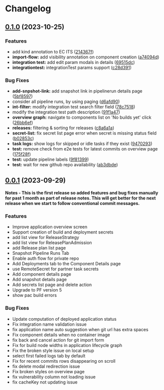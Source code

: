 # Changelog

## [0.1.0](https://github.com/openshift/hac-dev/compare/rhtap-ui-v0.0.1...rhtap-ui-v0.1.0) (2023-10-25)


### Features

* add kind annotation to EC ITS ([214367f](https://github.com/openshift/hac-dev/commit/214367f90d3c04a502cbd06261e7982fd05242ec))
* **import-flow:** add visibility annotation on component creation ([a74094d](https://github.com/openshift/hac-dev/commit/a74094df90362a80e6a5749693f567cb45dec726))
* **integration test:** add edit param modals in details ([69515dc](https://github.com/openshift/hac-dev/commit/69515dcb87e8e734b636fb667b7b7caa78dc359c))
* **integrationtest:** integrationTest params support ([c28d391](https://github.com/openshift/hac-dev/commit/c28d39172a39c3a653e5f8979535ad8cd38cfd32))


### Bug Fixes

* **add-snpshot-link:** add snapshot link in pipelinerun details page ([5bf8597](https://github.com/openshift/hac-dev/commit/5bf85975006a85990bc1ce8e9d48d07cfdf296d7))
* consider all pipeline runs, by using paging ([d6afd90](https://github.com/openshift/hac-dev/commit/d6afd90514b69353ea6ca27edfd537bff1cbe9d5))
* **int-filter:** modify integration test search filter field ([78c7518](https://github.com/openshift/hac-dev/commit/78c7518b603f7dcb0a1901106a959c715b002d4b))
* modify the integration test path description ([91f1a47](https://github.com/openshift/hac-dev/commit/91f1a477f8955b454bf0839df5df86832936b25c))
* **overview graph:** navigate to components list on 'No builds yet' click ([26bb6ef](https://github.com/openshift/hac-dev/commit/26bb6ef82f9e91741a4ab6bc5dcb32d4dc88c860))
* **releases:** filtering & sorting for releases ([c8a6a1a](https://github.com/openshift/hac-dev/commit/c8a6a1a443abe3be57d4f53dc03462cfd71cfbf4))
* **secret-list:** fix secret list page error when secret is missing status field ([b02853c](https://github.com/openshift/hac-dev/commit/b02853c9a475fac85a812d72e73e0bcfc94a6667))
* **task logs:** show logs for skipped or idle tasks if they exist ([9470293](https://github.com/openshift/hac-dev/commit/9470293b09a1ecb9ef6948602978796389243866))
* **test:** remove check from e2e tests for latest commits on overview page ([175f28f](https://github.com/openshift/hac-dev/commit/175f28f1ffb2a747b86128e3f085389112202235))
* **test:** update pipeline labels ([9f81399](https://github.com/openshift/hac-dev/commit/9f81399d087a5db199aff7fa6889f094fd03a3f5))
* **test:** wait for new github repo availability ([ab3dbde](https://github.com/openshift/hac-dev/commit/ab3dbde58c6616be6b138f55b216a9ab346a9a89))

## [0.0.1](https://github.com/openshift/hac-dev/compare/rhtap-ui-v0.0.1...rhtap-ui-v0.0.2) (2023-09-29)

#### Notes - This is the first release so added features and bug fixes manually for past 1 month as part of release notes. This will get better for the next release when we start to follow conventional commit messages.

### Features

* Improve application overview screen
* Support creation of build and deployment secrets
* add list view for ReleaseStrategy
* add list view for ReleasePlanAdmission
* add Release plan list page
* Snapshot Pipeline Runs Tab
* Enable auth flow for private repo 
* Add Deployments tab to the Component Details page
* use RemoteSecret for partner task secrets 
* Add component details page
* Add snapshot details page
* Add secrets list page and delete action
* Upgrade to PF version 5
* show pac build errors

### Bug Fixes

* Update computation of deployed application status
* Fix integration name validation issue
* fix application name auto suggestion when git url has extra spaces
* Fix component details when no container image
* fix back and cancel action for git import form
* Fix for build node widths in application lifecycle graph
* Fix the broken style issue on local setup
* select first failed logs tab by default
* Fix for recent commits rows disappearing on scroll
* fix delete modal redirection issue
* Fix broken styles on overview page
* fix vulnerability column not loading issue
* fix cacheKey not updating issue

